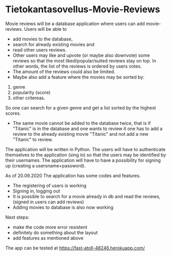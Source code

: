 # Tietokantasovellus-Movie-Reviews

Movie reviews will be a database application where users can add movie-reviews. Users will be able to 
* add movies to the database, 
* search for already existing movies and 
* read other users reviews. 
* Other users may like and upvote (or maybe also downvote) some reviews so that the most liked/popular/suited reviews stay on top. In other words, the list of the reviews is ordered by users votes. 
* The amount of the reviews could also be limited. 
* Maybe also add a feature where the movies may be sorted by: 
1. genre
2. popularity (score) 
3. other critereas.

So one can search for a given genre and get a list sorted by the highest scores.

* The same movie cannot be added to the database twice, that is if "Titanic" is in the database and one wants to review it one has to add a review to the already existing movie "Titanic" and not add a new "Titanic" to review.

The application will be written in Python. The users will have to authenticate themselves to the application (sing in) so that the users may be identified by their usernames. The application will have to have a possibility for signing up (creating a usersname+password).

As of 20.09.2020
The application has some codes and features. 
* The registering of users is working
* Signing in, logging out
* It is possible to search for a movie already in db and read the reviews, (signed in users can add reviews)
* Adding movies to database is also now working

Next steps:
* make the code more error resistent
* definitely do something about the layout
* add features as mentioned above

The app can be tested at https://fast-atoll-48246.herokuapp.com/
